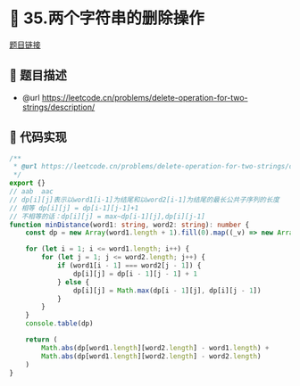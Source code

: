 # 🎪 35.两个字符串的删除操作

[题目链接](https://leetcode.cn/problems/delete-operation-for-two-strings/description/)

## 📝 题目描述
* @url https://leetcode.cn/problems/delete-operation-for-two-strings/description/

## 📎 代码实现
```typescript
/**
 * @url https://leetcode.cn/problems/delete-operation-for-two-strings/description/
 */
export {}
// aab  aac
// dp[i][j]表示以word1[i-1]为结尾和以word2[i-1]为结尾的最长公共子序列的长度
// 相等 dp[i][j] = dp[i-1][j-1]+1
// 不相等的话：dp[i][j] = max~dp[i-1][j],dp[i][j-1]
function minDistance(word1: string, word2: string): number {
    const dp = new Array(word1.length + 1).fill(0).map((_v) => new Array(word2.length + 1).fill(0))

    for (let i = 1; i <= word1.length; i++) {
        for (let j = 1; j <= word2.length; j++) {
            if (word1[i - 1] === word2[j - 1]) {
                dp[i][j] = dp[i - 1][j - 1] + 1
            } else {
                dp[i][j] = Math.max(dp[i - 1][j], dp[i][j - 1])
            }
        }
    }
    console.table(dp)

    return (
        Math.abs(dp[word1.length][word2.length] - word1.length) +
        Math.abs(dp[word1.length][word2.length] - word2.length)
    )
}

```
